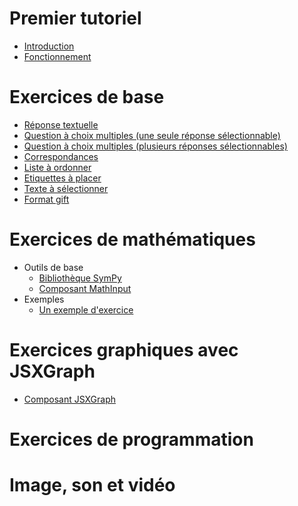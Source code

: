 # Premier tutoriel

* [Introduction](intro_tutoriel.md)
* [Fonctionnement](fonctionnement_before_evaluator.md)

# Exercices de base

* [Réponse textuelle](input.md)
* [Question à choix multiples (une seule réponse sélectionnable)](radio.md)
* [Question à choix multiples (plusieurs réponses sélectionnables)](checkbox.md)
* [Correspondances](matchlist.md)
* [Liste à ordonner](sortlist.md)
* [Etiquettes à placer](dragdrop.md)
* [Texte à sélectionner](textselect.md)
* [Format gift](gift.md)

# Exercices de mathématiques

* Outils de base
    * [Bibliothèque SymPy](sympy.md)
    * [Composant MathInput](composant_mathinput.md)
* Exemples
    * [Un exemple d'exercice](premier_exemple_math.md)

# Exercices graphiques avec JSXGraph

* [Composant JSXGraph](composant_jsxgraph.md)

# Exercices de programmation

# Image, son et vidéo
